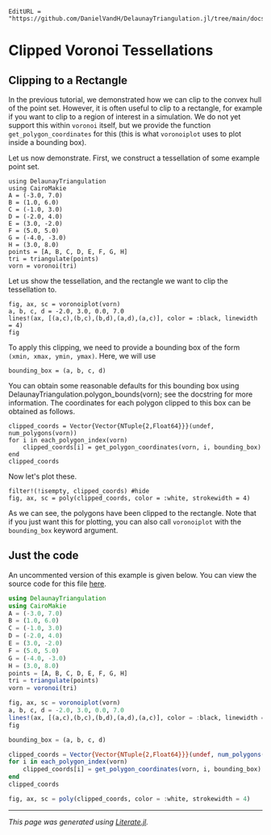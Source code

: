 ```@meta
EditURL = "https://github.com/DanielVandH/DelaunayTriangulation.jl/tree/main/docs/src/literate_tutorials/clipped_rectangle.jl"
```

# Clipped Voronoi Tessellations
## Clipping to a Rectangle

In the previous tutorial, we demonstrated how we can clip to
the convex hull of the point set. However, it is often useful to clip
to a rectangle, for example if you want to clip to a region of interest
in a simulation. We do not yet support this within `voronoi` itself,
but we provide the function `get_polygon_coordinates` for this (this is what
`voronoiplot` uses to plot inside a bounding box).

Let us now demonstrate. First, we construct a tessellation of
some example point set.

````@example clipped_rectangle
using DelaunayTriangulation
using CairoMakie
A = (-3.0, 7.0)
B = (1.0, 6.0)
C = (-1.0, 3.0)
D = (-2.0, 4.0)
E = (3.0, -2.0)
F = (5.0, 5.0)
G = (-4.0, -3.0)
H = (3.0, 8.0)
points = [A, B, C, D, E, F, G, H]
tri = triangulate(points)
vorn = voronoi(tri)
````

Let us show the tessellation, and the rectangle we want to clip
the tessellation to.

````@example clipped_rectangle
fig, ax, sc = voronoiplot(vorn)
a, b, c, d = -2.0, 3.0, 0.0, 7.0
lines!(ax, [(a,c),(b,c),(b,d),(a,d),(a,c)], color = :black, linewidth = 4)
fig
````

To apply this clipping, we need to provide a bounding box of the form
`(xmin, xmax, ymin, ymax)`. Here, we will use

````@example clipped_rectangle
bounding_box = (a, b, c, d)
````

You can obtain some reasonable defaults for this bounding box using
DelaunayTriangulation.polygon_bounds(vorn); see the docstring for more information.
The coordinates for each polygon clipped to this box can be obtained as follows.

````@example clipped_rectangle
clipped_coords = Vector{Vector{NTuple{2,Float64}}}(undef, num_polygons(vorn))
for i in each_polygon_index(vorn)
    clipped_coords[i] = get_polygon_coordinates(vorn, i, bounding_box)
end
clipped_coords
````

Now let's plot these.

````@example clipped_rectangle
filter!(!isempty, clipped_coords) #hide
fig, ax, sc = poly(clipped_coords, color = :white, strokewidth = 4)
````

As we can see, the polygons have been clipped to the rectangle.
Note that if you just want this for plotting, you can also call `voronoiplot` with the
`bounding_box` keyword argument.
## Just the code
An uncommented version of this example is given below.
You can view the source code for this file [here](https://github.com/DanielVandH/DelaunayTriangulation.jl/tree/new-docs/docs/src/literate_tutorials/clipped_rectangle.jl).

```julia
using DelaunayTriangulation
using CairoMakie
A = (-3.0, 7.0)
B = (1.0, 6.0)
C = (-1.0, 3.0)
D = (-2.0, 4.0)
E = (3.0, -2.0)
F = (5.0, 5.0)
G = (-4.0, -3.0)
H = (3.0, 8.0)
points = [A, B, C, D, E, F, G, H]
tri = triangulate(points)
vorn = voronoi(tri)

fig, ax, sc = voronoiplot(vorn)
a, b, c, d = -2.0, 3.0, 0.0, 7.0
lines!(ax, [(a,c),(b,c),(b,d),(a,d),(a,c)], color = :black, linewidth = 4)
fig

bounding_box = (a, b, c, d)

clipped_coords = Vector{Vector{NTuple{2,Float64}}}(undef, num_polygons(vorn))
for i in each_polygon_index(vorn)
    clipped_coords[i] = get_polygon_coordinates(vorn, i, bounding_box)
end
clipped_coords

fig, ax, sc = poly(clipped_coords, color = :white, strokewidth = 4)
```

---

*This page was generated using [Literate.jl](https://github.com/fredrikekre/Literate.jl).*

